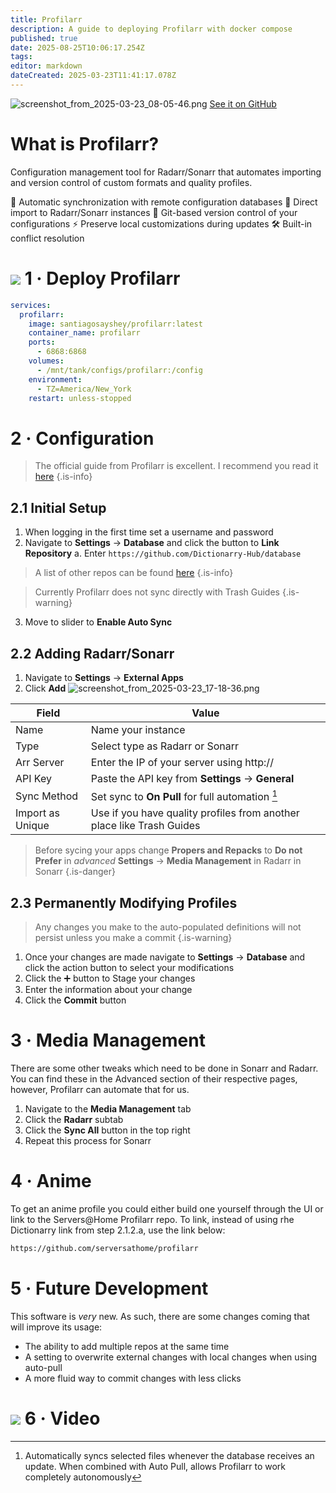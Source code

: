 ```yaml
---
title: Profilarr
description: A guide to deploying Profilarr with docker compose
published: true
date: 2025-08-25T10:06:17.254Z
tags: 
editor: markdown
dateCreated: 2025-03-23T11:41:17.078Z
---
```


![screenshot_from_2025-03-23_08-05-46.png](/screenshot_from_2025-03-23_08-05-46.png)
[See it on GitHub](https://github.com/Dictionarry-Hub/profilarr)

# What is Profilarr?
Configuration management tool for Radarr/Sonarr that automates importing and version control of custom formats and quality profiles.

🔄 Automatic synchronization with remote configuration databases
🎯 Direct import to Radarr/Sonarr instances
🔧 Git-based version control of your configurations
⚡ Preserve local customizations during updates
🛠️ Built-in conflict resolution


# <img src="/docker.png" class="tab-icon"> 1 · Deploy Profilarr
```yaml
services:
  profilarr:
    image: santiagosayshey/profilarr:latest
    container_name: profilarr
    ports:
      - 6868:6868
    volumes:
      - /mnt/tank/configs/profilarr:/config
    environment:
      - TZ=America/New_York
    restart: unless-stopped
```

# 2 · Configuration
> The official guide from Profilarr is excellent. I recommend you read it [here](https://dictionarry.dev/)
{.is-info}

## 2.1 Initial Setup
1. When logging in the first time set a username and password
1. Navigate to **Settings** → **Database** and click the button to **Link Repository**
	a. Enter `https://github.com/Dictionarry-Hub/database`
> A list of other repos can be found [here](https://github.com/Dictionarry-Hub/database/forks?include=active&page=1&period=&sort_by=stargazer_counts_)
{.is-info}

>   Currently Profilarr does not sync directly with Trash Guides
{.is-warning}

3. Move to slider to **Enable Auto Sync**

## 2.2 Adding Radarr/Sonarr
1. Navigate to **Settings** → **External Apps**
1. Click **Add**
![screenshot_from_2025-03-23_17-18-36.png](/screenshot_from_2025-03-23_17-18-36.png)

| Field | Value |
| --- | --- |
| Name | Name your instance |
| Type | Select type as Radarr or Sonarr |
| Arr Server | Enter the IP of your server using http://|
| API Key | Paste the API key from **Settings** → **General**| 
| Sync Method | Set sync to **On Pull** for full automation [^1]|
| Import as Unique | Use if you have quality profiles from another place like Trash Guides |

> Before sycing your apps change **Propers and Repacks** to **Do not Prefer** in  *advanced* **Settings** → **Media Management** in Radarr in Sonarr
{.is-danger}


## 2.3 Permanently Modifying Profiles
> Any changes you make to the auto-populated definitions will not persist unless you make a commit
{.is-warning}
1. Once your changes are made navigate to **Settings** → **Database** and click the action button to select your modifications
1. Click the ➕ button to Stage your changes
1. Enter the information about your change
1. Click the **Commit** button

# 3 · Media Management

There are some other tweaks which need to be done in Sonarr and Radarr. You can find these in the Advanced section of their respective pages, however, Profilarr can automate that for us.

1. Navigate to the **Media Management** tab
1. Click the **Radarr** subtab
1. Click the **Sync All** button in the top right
1. Repeat this process for Sonarr

# 4 · Anime

To get an anime profile you could either build one yourself through the UI or link to the Servers@Home Profilarr repo. To link, instead of using rhe Dictionarry link from step 2.1.2.a, use the link below:
```bash
https://github.com/serversathome/profilarr
```

# 5 · Future Development
This software is *very* new. As such, there are some changes coming that will improve its usage: 
- The ability to add multiple repos at the same time
- A setting to overwrite external changes with local changes when using auto-pull
- A more fluid way to commit changes with less clicks

# <img src="/youtube.png" class="tab-icon"> 6 · Video
[](https://youtu.be/u1FQNMsuzFc)

[^1]: Automatically syncs selected files whenever the database receives an update. When combined with Auto Pull, allows Profilarr to work completely autonomously